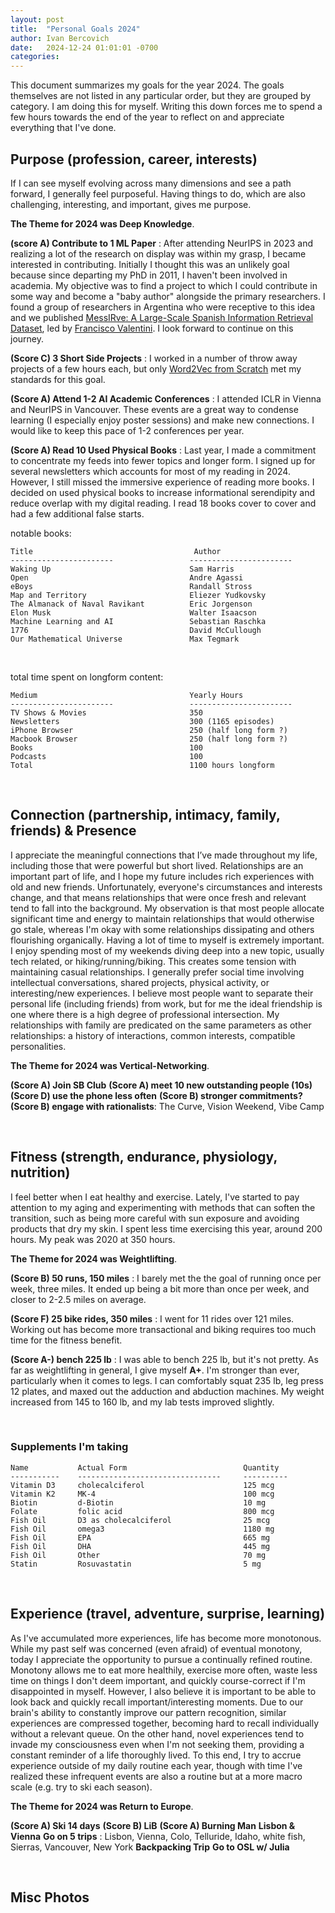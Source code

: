 ```yaml
---
layout: post
title:  "Personal Goals 2024"
author: Ivan Bercovich
date:   2024-12-24 01:01:01 -0700
categories:
---
```


This document summarizes my goals for the year 2024. The goals themselves are not listed in any particular order, but they are grouped by category. I am doing this for myself. Writing this down forces me to spend a few hours towards the end of the year to reflect on and appreciate everything that I've done.

## Purpose (profession, career, interests)

If I can see myself evolving across many dimensions and see a path forward, I generally feel purposeful. Having things to do, which are also challenging, interesting, and important, gives me purpose.

**The Theme for 2024 was Deep Knowledge**.

**(score A) Contribute to 1 ML Paper** : After attending NeurIPS in 2023 and realizing a lot of the research on display was within my grasp, I became interested in contributing. Initially I thought this was an unlikely goal because since departing my PhD in 2011, I haven't been involved in academia. My objective was to find a project to which I could contribute in some way and become a "baby author" alongside the primary researchers. I found a group of researchers in Argentina who were receptive to this idea and we published [MessIRve: A Large-Scale Spanish Information Retrieval Dataset](https://arxiv.org/abs/2409.05994), led by [Francisco Valentini](https://scholar.google.com/citations?user=dInKH6kAAAAJ). I look forward to continue on this journey.

**(Score C) 3 Short Side Projects** : I worked in a number of throw away projects of a few hours each, but only [Word2Vec from Scratch](https://ivanbercovich.com/2024/word2vec) met my standards for this goal.

**(Score A) Attend 1-2 AI Academic Conferences** : I attended ICLR in Vienna and NeurIPS in Vancouver. These events are a great way to condense learning (I especially enjoy poster sessions) and make new connections. I would like to keep this pace of 1-2 conferences per year.

**(Score A) Read 10 Used Physical Books** : Last year, I made a commitment to concentrate my feeds into fewer topics and longer form. I signed up for several newsletters which accounts for most of my reading in 2024. However, I still missed the immersive experience of reading more books. I decided on used physical books to increase informational serendipity and reduce overlap with my digital reading. I read 18 books cover to cover and had a few additional false starts.

notable books:

    Title                                    Author
    -----------------------                 -----------------------
    Waking Up                               Sam Harris
    Open                                    Andre Agassi
    eBoys                                   Randall Stross
    Map and Territory                       Eliezer Yudkovsky
    The Almanack of Naval Ravikant          Eric Jorgenson
    Elon Musk                               Walter Isaacson
    Machine Learning and AI                 Sebastian Raschka
    1776                                    David McCullough
    Our Mathematical Universe               Max Tegmark

&nbsp;

total time spent on longform content:

    Medium                                  Yearly Hours
    -----------------------                 -----------------------
    TV Shows & Movies                       350
    Newsletters                             300 (1165 episodes)
    iPhone Browser                          250 (half long form ?)
    Macbook Browser                         250 (half long form ?)
    Books                                   100
    Podcasts                                100
    Total                                   1100 hours longform

&nbsp;

## Connection (partnership, intimacy, family, friends) & Presence

I appreciate the meaningful connections that I’ve made throughout my life, including those that were powerful but short lived. Relationships are an important part of life, and I hope my future includes rich experiences with old and new friends. Unfortunately, everyone's circumstances and interests change, and that means relationships that were once fresh and relevant tend to fall into the background. My observation is that most people allocate significant time and energy to maintain relationships that would otherwise go stale, whereas I'm okay with some relationships dissipating and others flourishing organically. Having a lot of time to myself is extremely important. I enjoy spending most of my weekends diving deep into a new topic, usually tech related, or hiking/running/biking. This creates some tension with maintaining casual relationships. I generally prefer social time involving intellectual conversations, shared projects, physical activity, or interesting/new experiences. I believe most people want to separate their personal life (including friends) from work, but for me the ideal friendship is one where there is a high degree of professional intersection. My relationships with family are predicated on the same parameters as other relationships: a history of interactions, common interests, compatible personalities.

**The Theme for 2024 was Vertical-Networking**.

**(Score A) Join SB Club**
**(Score A) meet 10 new outstanding people (10s)**
**(Score D) use the phone less often**
**(Score B) stronger commitments?**
**(Score B) engage with rationalists**: The Curve, Vision Weekend, Vibe Camp

&nbsp;

## Fitness (strength, endurance, physiology, nutrition)

I feel better when I eat healthy and exercise. Lately, I've started to pay attention to my aging and experimenting with methods that can soften the transition, such as being more careful with sun exposure and avoiding products that dry my skin. I spent less time exercising this year, around 200 hours. My peak was 2020 at 350 hours.

**The Theme for 2024 was Weightlifting**.

**(Score B) 50 runs, 150 miles** : I barely met the the goal of running once per week, three miles. It ended up being a bit more than once per week, and closer to 2-2.5 miles on average.

**(Score F) 25 bike rides, 350 miles** : I went for 11 rides over 121 miles. Working out has become more transactional and biking requires too much time for the fitness benefit.

**(Score A-) bench 225 lb** : I was able to bench 225 lb, but it's not pretty. As far as weightlifting in general, I give myself **A+**. I'm stronger than ever, particularly when it comes to legs. I can comfortably squat 235 lb, leg press 12 plates, and maxed out the adduction and abduction machines. My weight increased from 145 to 160 lb, and my lab tests improved slightly.

&nbsp;

### Supplements I'm taking

    Name           Actual Form                          Quantity
    -----------    --------------------------------     ----------
    Vitamin D3     cholecalciferol                      125 mcg
    Vitamin K2     MK-4                                 100 mcg
    Biotin         d-Biotin                             10 mg
    Folate         folic acid                           800 mcg
    Fish Oil       D3 as cholecalciferol                25 mcg
    Fish Oil       omega3                               1180 mg
    Fish Oil       EPA                                  665 mg
    Fish Oil       DHA                                  445 mg
    Fish Oil       Other                                70 mg
    Statin         Rosuvastatin                         5 mg


&nbsp;

## Experience (travel, adventure, surprise, learning)

As I've accumulated more experiences, life has become more monotonous. While my past self was concerned (even afraid) of eventual monotony, today I appreciate the opportunity to pursue a continually refined routine. Monotony allows me to eat more healthily, exercise more often, waste less time on things I don't deem important, and quickly course-correct if I'm disappointed in myself. However, I also believe it is important to be able to look back and quickly recall important/interesting moments. Due to our brain's ability to constantly improve our pattern recognition, similar experiences are compressed together, becoming hard to recall individually without a relevant queue. On the other hand, novel experiences tend to invade my consciousness even when I'm not seeking them, providing a constant reminder of a life thoroughly lived. To this end, I try to accrue experience outside of my daily routine each year, though with time I've realized these infrequent events are also a routine but at a more macro scale (e.g. try to ski each season).

**The Theme for 2024 was Return to Europe**.

**(Score A) Ski 14 days**
**(Score B) LiB**
**(Score A) Burning Man**
**Lisbon & Vienna**
**Go on 5 trips** : Lisbon, Vienna, Colo, Telluride, Idaho, white fish, Sierras, Vancouver, New York
**Backpacking Trip**
**Go to OSL w/ Julia**

&nbsp;

## Misc Photos
